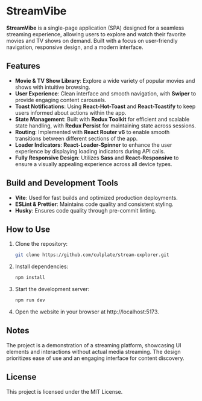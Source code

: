 # StreamVibe

**StreamVibe** is a single-page application (SPA) designed for a seamless streaming experience, allowing users to explore and watch their favorite movies and TV shows on demand. Built with a focus on user-friendly navigation, responsive design, and a modern interface.

## Features

- **Movie & TV Show Library**: Explore a wide variety of popular movies and shows with intuitive browsing.
- **User Experience**: Clean interface and smooth navigation, with **Swiper** to provide engaging content carousels.
- **Toast Notifications**: Using **React-Hot-Toast** and **React-Toastify** to keep users informed about actions within the app.
- **State Management**: Built with **Redux Toolkit** for efficient and scalable state handling, with **Redux Persist** for maintaining state across sessions.
- **Routing**: Implemented with **React Router v6** to enable smooth transitions between different sections of the app.
- **Loader Indicators**: **React-Loader-Spinner** to enhance the user experience by displaying loading indicators during API calls.
- **Fully Responsive Design**: Utilizes **Sass** and **React-Responsive** to ensure a visually appealing experience across all device types.

## Build and Development Tools

- **Vite**: Used for fast builds and optimized production deployments.
- **ESLint & Prettier**: Maintains code quality and consistent styling.
- **Husky**: Ensures code quality through pre-commit linting.

## How to Use

1. Clone the repository:
   ```bash
   git clone https://github.com/culplate/stream-explorer.git
   ```

2. Install dependencies:

   ```bash
   npm install
   ```

3. Start the development server:

   ```bash
   npm run dev
   ```

4. Open the website in your browser at http://localhost:5173.

## Notes
The project is a demonstration of a streaming platform, showcasing UI elements and interactions without actual media streaming.
The design prioritizes ease of use and an engaging interface for content discovery.

## License
This project is licensed under the MIT License.
